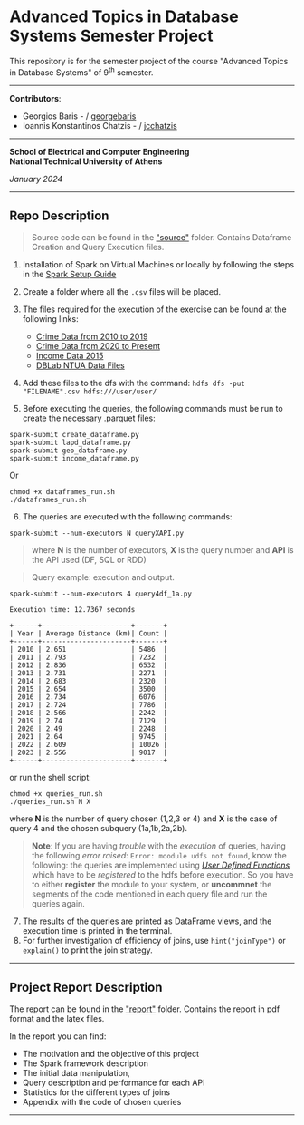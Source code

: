 # Advanced Topics in Database Systems Semester Project

This repository is for the semester project of the course "Advanced Topics in Database Systems" of 9<sup>th</sup>
 semester.


---
**Contributors**:
- Georgios Baris - / [georgebaris](https://github.com/georgebaris)
- Ioannis Konstantinos Chatzis - / [jcchatzis](https://github.com/jcchatzis)
---

**School of Electrical and Computer Engineering**  
**National Technical University of Athens**

_January 2024_

---
## Repo Description
> Source code can be found in the ["source"](https://github.com/georgebaris/advanced_db_project/tree/main/source) folder. Contains Dataframe Creation and Query Execution files.

1. Installation of Spark on Virtual Machines or locally by following the steps in the [Spark Setup Guide](https://colab.research.google.com/drive/1pjf3Q6T-Ak2gXzbgoPpvMdfOHd1GqHZG?usp=sharing)

2. Create a folder where all the `.csv` files will be placed. 
3. The files required for the execution of the exercise can be found at the following links:
   - [Crime Data from 2010 to 2019](https://catalog.data.gov/dataset/crime-data-from-2010-to-2019)
   - [Crime Data from 2020 to Present](https://catalog.data.gov/dataset/crime-data-from-2020-to-present)
   - [Income Data 2015](http://www.laalmanac.com/employment/em12c_2015.php)
   - [DBLab NTUA Data Files](http://www.dblab.ece.ntua.gr/files/classes/data.tar.gz)

4. Add these files to the dfs with the command: `hdfs dfs -put "FILENAME".csv hdfs:///user/user/`
5. Before executing the queries, the following commands must be run to create the necessary .parquet files:

```shell
spark-submit create_dataframe.py
spark-submit lapd_dataframe.py
spark-submit geo_dataframe.py
spark-submit income_dataframe.py
```
Or
```shell
chmod +x dataframes_run.sh
./dataframes_run.sh
```

6. The queries are executed with the following commands:
```shell
spark-submit --num-executors N queryXAPI.py
```

> where **N** is the number of executors, **X** is the query number and **API** is the API used (DF, SQL or RDD)

> Query example: execution and output.
 
`spark-submit --num-executors 4 query4df_1a.py`

```shell
Execution time: 12.7367 seconds

+------+----------------------+-------+
| Year | Average Distance (km)| Count |
+------+----------------------+-------+
| 2010 | 2.651                | 5486  |
| 2011 | 2.793                | 7232  |
| 2012 | 2.836                | 6532  |
| 2013 | 2.731                | 2271  |
| 2014 | 2.683                | 2320  |
| 2015 | 2.654                | 3500  |
| 2016 | 2.734                | 6076  |
| 2017 | 2.724                | 7786  |
| 2018 | 2.566                | 2242  |
| 2019 | 2.74                 | 7129  |
| 2020 | 2.49                 | 2248  |
| 2021 | 2.64                 | 9745  |
| 2022 | 2.609                | 10026 |
| 2023 | 2.556                | 9017  |
+------+----------------------+-------+
```
or run the shell script:
```shell
chmod +x queries_run.sh
./queries_run.sh N X

```
where **N** is the number of query chosen (1,2,3 or 4) and **X** is the case of query 4 and the chosen subquery (1a,1b,2a,2b).

> **Note**: If you are having _trouble_ with the _execution_ of queries, having the following _error raised_: `Error: moodule udfs not found`, know the following:
> the queries are implemented using _[User Defined Functions](https://sparkbyexamples.com/pyspark/pyspark-udf-user-defined-function/)_ which have to be _registered_ to the hdfs before execution. So you have to either **register** the module to your system, or **uncommnet** the segments of the code mentioned in each query file and run the queries again.

7. The results of the queries are printed as DataFrame views, and the execution time is printed in the terminal.
8. For further investigation of efficiency of joins, use `hint("joinType")` or `explain()` to print the join strategy.
---
## Project Report Description
The report can be found in the ["report"]() folder. Contains the report in pdf format and the latex files. 

In the report you can find:
- The motivation and the objective of this project 
- The Spark framework description
- The initial data manipulation,
- Query description and performance for each API
- Statistics for the different types of joins
- Appendix with the code of chosen queries
---